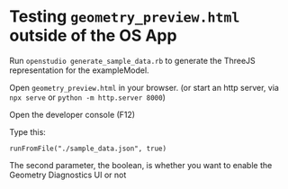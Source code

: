 # Testing `geometry_preview.html` outside of the OS App

Run `openstudio generate_sample_data.rb` to generate the ThreeJS representation for the exampleModel.

Open `geometry_preview.html` in your browser. (or start an http server, via `npx serve` or `python -m http.server 8000`)

Open the developer console (F12)

Type this:

```
runFromFile("./sample_data.json", true)
```

The second parameter, the boolean, is whether you want to enable the Geometry Diagnostics UI or not

